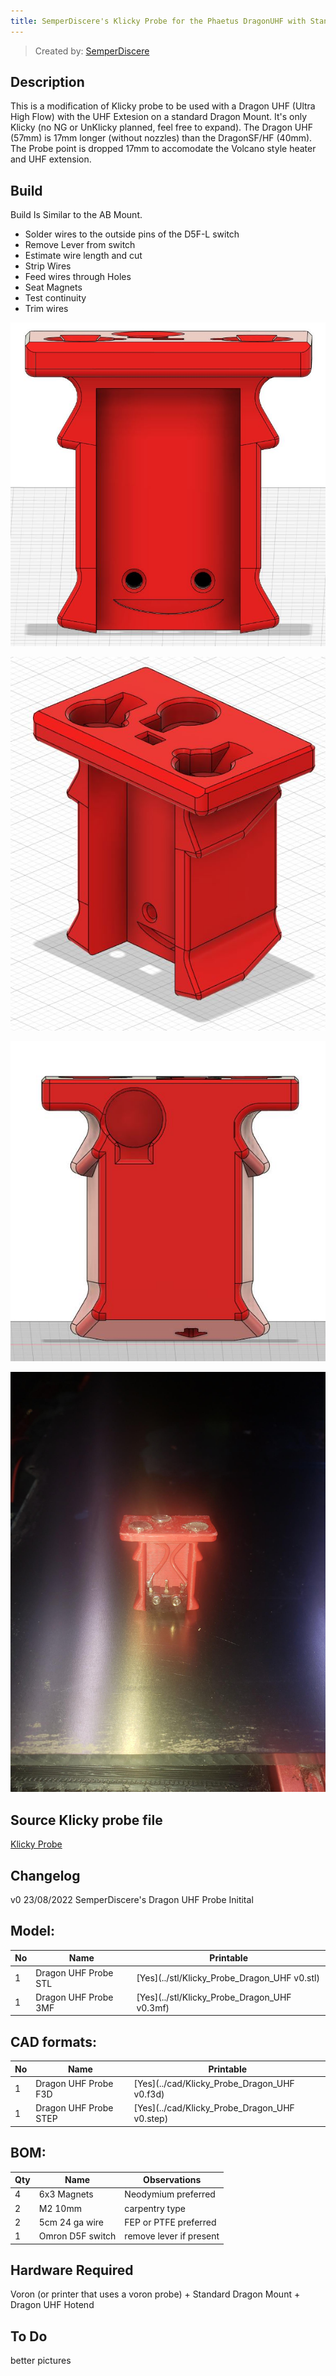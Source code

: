 ```yaml
---
title: SemperDiscere's Klicky Probe for the Phaetus DragonUHF with Standard Dragon Mount
---
```


> Created by: [SemperDiscere](https://github.com/SemperDiscere)

## Description
This is a modification of Klicky probe to be used with a Dragon UHF (Ultra High Flow) with the UHF Extesion on a standard Dragon Mount.  It's only Klicky (no NG or UnKlicky planned, feel free to expand).  The Dragon UHF (57mm) is 17mm longer (without nozzles) than the DragonSF/HF (40mm). The Probe point is dropped 17mm to accomodate the Volcano style heater and UHF extension.

## Build
Build Is Similar to the AB Mount. 
- Solder wires to the outside pins of the D5F-L switch
- Remove Lever from switch
- Estimate wire length and cut
- Strip Wires
- Feed wires through Holes
- Seat Magnets
- Test continuity
- Trim wires

![Klicky probe Front](./Photos/Probe_Dragon_UHF_Front.JPG)

![Klicky probe 3/4](./Photos/Probe_Dragon_UHF_Quarter.JPG)

![Klicky probe Rear](./Photos/Probe_Dragon_UHF_Rear.JPG)

![Klicky probe Wires](./Photos/Wired.JPG)
## Source Klicky probe file
[Klicky Probe](../../CAD/KlickyProbe_v2_v59.step)


## Changelog
v0 23/08/2022 SemperDiscere's Dragon UHF Probe Initital


## Model:
| No | Name                                               | Printable |
| -- | -------------------------------------------------- | --------- |
| 1  | Dragon UHF Probe STL    | [Yes](../stl/Klicky_Probe_Dragon_UHF v0.stl) |
| 1  | Dragon UHF Probe 3MF | [Yes](../stl/Klicky_Probe_Dragon_UHF v0.3mf) |


## CAD formats:
| No | Name                                               | Printable |
| -- | -------------------------------------------------- | --------- |
| 1  | Dragon UHF Probe F3D    | [Yes](../cad/Klicky_Probe_Dragon_UHF v0.f3d) |
| 1  | Dragon UHF Probe STEP | [Yes](../cad/Klicky_Probe_Dragon_UHF v0.step) |



## BOM:
| Qty | Name                                                    | Observations |
| --- | ------------------------------------------------------- | ------------ |
| 4 | 6x3 Magnets | Neodymium preferred |
| 2 | M2 10mm | carpentry type |
| 2 | 5cm 24 ga wire | FEP or PTFE preferred |
| 1 | Omron D5F switch | remove lever if present |

## Hardware Required 
Voron (or printer that uses a voron probe) + Standard Dragon Mount + Dragon UHF Hotend

## To Do 
better pictures
